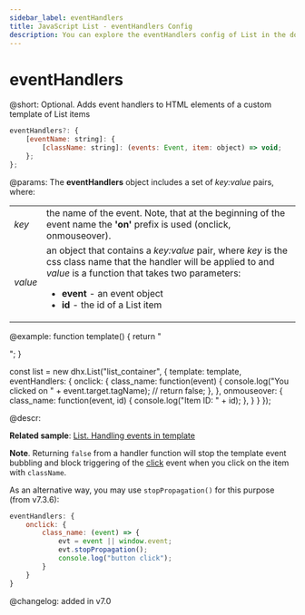 ```yaml
---
sidebar_label: eventHandlers
title: JavaScript List - eventHandlers Config 
description: You can explore the eventHandlers config of List in the documentation of the DHTMLX JavaScript UI library. Browse developer guides and API reference, try out code examples and live demos, and download a free 30-day evaluation version of DHTMLX Suite.
---
```


# eventHandlers

@short: Optional. Adds event handlers to HTML elements of a custom template of List items

~~~js
eventHandlers?: {
    [eventName: string]: {
        [className: string]: (events: Event, item: object) => void; 
    };
};
~~~

@params:
The **eventHandlers** object includes a set of *key:value* pairs, where:

<table>
	<tbody>
        <tr>
			<td><i>key</i></td>
			<td> the name of the event. Note, that at the beginning of the event name the <b>'on'</b> prefix is used (onclick, onmouseover).</td>
		</tr>
        <tr>
			<td><i>value</i></td>
			<td>an object that contains a <i>key:value</i> pair, where <i>key</i> is the css class name that the handler will be applied to and <i>value</i> is a function that takes two parameters:
                <ul>
                    <li><b>event</b> - an event object</li>
                    <li><b>id</b> - the id of a List item</li>
                </ul>
            </td>
		</tr>
    </tbody>
</table>

@example:
function template() {
    return "<div class='class_name'></div>";
}

const list = new dhx.List("list_container", {
    template: template,
    eventHandlers: {
        onclick: {
            class_name: function(event) {
                console.log("You clicked on " + event.target.tagName);
                // return false;
            },
        },
        onmouseover: {
            class_name: function(event, id) {
                console.log("Item ID: " + id);
            },
        }
    }
});

@descr:

**Related sample**: [List. Handling events in template](https://snippet.dhtmlx.com/7fyilbb7)

**Note**. Returning `false` from a handler function will stop the template event bubbling and block triggering of the [click](list/api/list_click_event.md) event when you click on the item with `className`.

As an alternative way, you may use `stopPropagation()` for this purpose (from v7.3.6):

~~~js
eventHandlers: {
    onclick: {
        class_name: (event) => {                              
            evt = event || window.event;
            evt.stopPropagation();
            console.log("button click");
        }
    }
}
~~~

@changelog: added in v7.0

[comment]: # (@relatedapi: list/api/list_template_config.md)

[comment]: # (@related: list/configuration.md#event-handlers-for-the-template)

